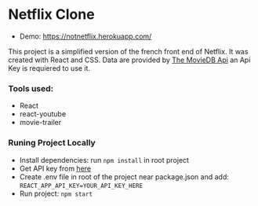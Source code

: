 # Netflix Clone

- Demo: https://notnetflix.herokuapp.com/

This project is a simplified version of the french front end of Netflix. It was created with React and CSS. Data are provided by [The MovieDB Api](https://www.themoviedb.org/documentation/api) an Api Key is requiered to use it.

### Tools used:
- React
- react-youtube
- movie-trailer

### Runing Project Locally
- Install dependencies: run `npm install` in root project
- Get API key from [here](https://www.themoviedb.org/documentation/api)
- Create .env file in root of the project near package.json and add: `REACT_APP_API_KEY=YOUR_API_KEY_HERE`
- Run project: `npm start`
